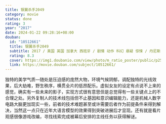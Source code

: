 ```yaml
---
title: 银翼杀手2049
category: movie
status: done
rating: 3
year: "2017"
date: 2024-01-22 09:28:16+08:00
douban:
  id: "10512661"
  title: 银翼杀手2049
  subtitle: 2017 / 美国 英国 加拿大 西班牙 / 剧情 动作 科幻 悬疑 惊悚 / 丹尼斯·维伦纽瓦 / 瑞恩·高斯林 哈里森·福特
  rating: 8.3
  cover: https://img1.doubanio.com/view/photo/m_ratio_poster/public/p2501864539.jpg
  link: https://movie.douban.com/subject/10512661/
---
```


独特的美学气质—随处是压迫感的庞然大物，环境气候阴郁，调配独特的光线效果，后大劫难，野生秩序，横贯全片的低昂配乐。虚拟女友的设定有点说不上来的感觉，确实有一些未来的影子，实现方式很有意思但是总觉得有一些关键点上的不合理之处。另外复制人的技术线包括但不止基因和意识编辑能力，还是机械人数字电路大脑更加现实一些，前者的技术难题甚至或许需要后者作为前提条件来得到解决，当然这一点只在近年大语言模型的效果得到突破进展后才显现。还有就是看片观感很像游戏改编，寻找线索完成被幕后安排的主线任务以获得解谜。
